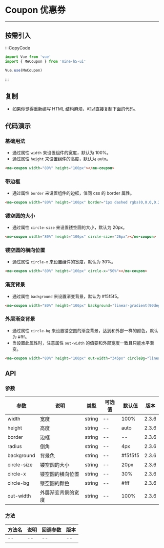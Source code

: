 # Coupon 优惠券

---

## 按需引入

:::CopyCode

```js
import Vue from 'vue'
import { MeCoupon } from 'mine-h5-ui'

Vue.use(MeCoupon)
```

:::

## 复制

- 如果你觉得重新编写 HTML 结构麻烦，可以直接复制下面的代码。

## 代码演示

### 基础用法

- 通过属性 `width` 来设置组件的宽度，默认为 100%。
- 通过属性 `height` 来设置组件的高度，默认为 auto。

```html
<me-coupon width="80%" height="100px"></me-coupon>
```

### 带边框

- 通过属性 `border` 来设置组件的边框，值同 css 的 border 属性。

```html
<me-coupon width="80%" height="100px" border="1px dashed rgba(0,0,0,0.2)"></me-coupon>
```

### 镂空圆的大小

- 通过属性 `circle-size` 来设置镂空圆的大小，默认为 20px。

```html
<me-coupon width="80%" height="100px" circle-size="26px"></me-coupon>
```

### 镂空圆的横向位置

- 通过属性 `circle-x` 来设置组件的宽度，默认为 30%。

```html
<me-coupon width="80%" height="100px" circle-x="50%"></me-coupon>
```

### 渐变背景

- 通过属性 `background` 来设置渐变背景，默认为 #f5f5f5。

```html
<me-coupon width="80%" height="100px" background="linear-gradient(90deg, #FF8536, #FF435E)"></me-coupon>
```

### 外层渐变背景

- 通过属性 `circle-bg` 来设置镂空圆的渐变背景，达到和外部一样的颜色，默认为 #fff。
- 当设置此属性时，注意属性 `out-width` 的值要和外部宽度一致且只能水平渐变。

```html
<me-coupon width="80%" height="100px" out-width="345px" circleBg="linear-gradient(-45deg, #FF8536, #f56c6c)"></me-coupon>
```

## API

### 参数

| 参数        | 说明               | 类型   | 可选值 | 默认值  | 版本  |
| ----------- | ------------------ | ------ | ------ | ------- | ----- |
| width       | 宽度               | string | --     | 100%    | 2.3.6 |
| height      | 高度               | string | --     | auto    | 2.3.6 |
| border      | 边框               | string | --     | --      | 2.3.6 |
| radius      | 倒角               | string | --     | 4px     | 2.3.6 |
| background  | 背景色             | string | --     | #f5f5f5 | 2.3.6 |
| circle-size | 镂空圆的大小       | string | --     | 20px    | 2.3.6 |
| circle-x    | 镂空圆的横向位置   | string | --     | 30%     | 2.3.6 |
| circle-bg   | 镂空圆的颜色       | string | --     | #fff    | 2.3.6 |
| out-width   | 外层渐变背景的宽度 | string | --     | 100%    | 2.3.6 |

### 方法

| 方法名 | 说明 | 回调参数 | 版本 |
| ------ | ---- | -------- | ---- |
| --     | --   | --       | --   |

